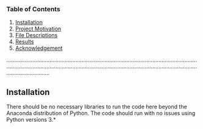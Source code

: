 ### Table of Contents
1. [Installation](#Installation)
2. [Project Motivation](#motivation)
3. [File Descriptions](#descriptions)
4. [Results](#results)
5. [Acknowledgement](#acknowledgement)

....................................................................................................................................................................................................................................................................................
<a name="installation"/>
## Installation
There should be no necessary libraries to run the code here beyond the Anaconda distribution of Python. The code should run with no issues using Python versions 3.*
